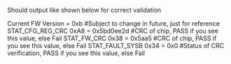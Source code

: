 Should output like shown below for correct validation 


Current FW Version =  0xb   #Subject to change in future, just for reference
STAT_CFG_REG_CRC 0xA8 =  0x5bd0ee2d #CRC of chip, PASS if you see this value, else Fail
STAT_FW_CRC 0x38 =  0x5aa5 #CRC of chip, PASS if you see this value, else Fail
STAT_FAULT_SYSB 0x34 =  0x0 #Status of CRC verification, PASS if you see this value, else Fail
